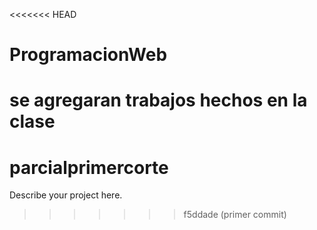 <<<<<<< HEAD
# ProgramacionWeb
se agregaran trabajos hechos en la clase
=======
# parcialprimercorte

Describe your project here.
>>>>>>> f5ddade (primer commit)
